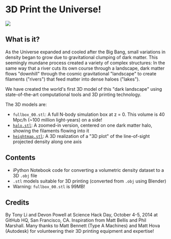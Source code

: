 # 3D Print the Universe!

![](https://raw.githubusercontent.com/drphilmarshall/3d_print_the_universe/master/heightmap-input2stl.jpg)

## What is it?

As the Universe expanded and cooled after the Big Bang, small variations in density began to grow due to gravitational clumping of dark matter. This seemingly mundane process created a variety of complex structures: In the same way that a river cuts its own course through a landscape, dark matter flows "downhill" through the cosmic gravitational "landscape" to create filaments ("rivers") that feed matter into dense haloes ("lakes"). 

We have created the world's first 3D model of this "dark landscape" using state-of-the-art
computational tools and 3D printing technology.

The 3D models are:
- `fullbox_00.stl`: A full N-body simulation box at z = 0. This volume is 40 Mpc/h (~100 million
  light-years) on a side!
- [`halo.stl`](https://github.com/drphilmarshall/3d_print_the_universe/blob/master/halo.stl): A zoomed-in version, centered on one dark matter halo, showing the filaments flowing into it
- [`heightmap.stl`](https://github.com/drphilmarshall/3d_print_the_universe/blob/master/heightmap.stl): A 3D realization of a "3D plot" of the line-of-sight projected density along one axis

## Contents

- iPython Notebook code for converting a volumetric density dataset to a 3D `.obj` file
- `.stl` models suitable for 3D printing (converted from `.obj` using Blender) 
- Warning: `fullbox_00.stl` is 99MB!


## Credits

By Tony Li and Devon Powell at Science Hack Day, October 4-5, 2014 at 
GitHub HQ, San Francisco, CA. Inspiration from Matt Bellis and Phil 
Marshall. Many thanks to Matt Bennett (Type A Machines) and Matt Hova 
(Autodesk) for volunteering their 3D printing equipment and expertise!


